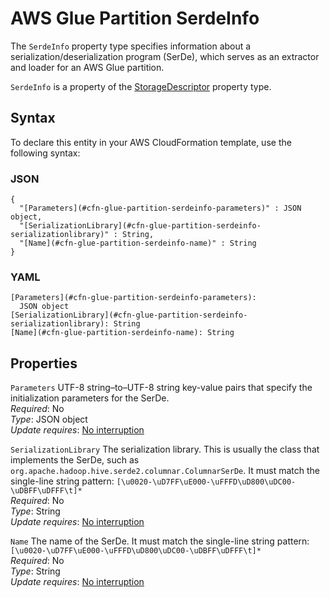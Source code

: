 # AWS Glue Partition SerdeInfo<a name="aws-properties-glue-partition-serdeinfo"></a>

<a name="aws-properties-glue-partition-serdeinfo-description"></a>The `SerdeInfo` property type specifies information about a serialization/deserialization program \(SerDe\), which serves as an extractor and loader for an AWS Glue partition\.

<a name="aws-properties-glue-partition-serdeinfo-inheritance"></a> `SerdeInfo` is a property of the [StorageDescriptor](aws-properties-glue-partition-storagedescriptor.md) property type\.

## Syntax<a name="aws-properties-glue-partition-serdeinfo-syntax"></a>

To declare this entity in your AWS CloudFormation template, use the following syntax:

### JSON<a name="aws-properties-glue-partition-serdeinfo-syntax.json"></a>

```
{
  "[Parameters](#cfn-glue-partition-serdeinfo-parameters)" : JSON object,
  "[SerializationLibrary](#cfn-glue-partition-serdeinfo-serializationlibrary)" : String,
  "[Name](#cfn-glue-partition-serdeinfo-name)" : String
}
```

### YAML<a name="aws-properties-glue-partition-serdeinfo-syntax.yaml"></a>

```
[Parameters](#cfn-glue-partition-serdeinfo-parameters):
  JSON object
[SerializationLibrary](#cfn-glue-partition-serdeinfo-serializationlibrary): String
[Name](#cfn-glue-partition-serdeinfo-name): String
```

## Properties<a name="aws-properties-glue-partition-serdeinfo-properties"></a>

`Parameters`  <a name="cfn-glue-partition-serdeinfo-parameters"></a>
UTF\-8 string–to–UTF\-8 string key\-value pairs that specify the initialization parameters for the SerDe\.  
 *Required*: No  
 *Type*: JSON object  
 *Update requires*: [No interruption](using-cfn-updating-stacks-update-behaviors.md#update-no-interrupt) 

`SerializationLibrary`  <a name="cfn-glue-partition-serdeinfo-serializationlibrary"></a>
The serialization library\. This is usually the class that implements the SerDe, such as `org.apache.hadoop.hive.serde2.columnar.ColumnarSerDe`\. It must match the single\-line string pattern: `[\u0020-\uD7FF\uE000-\uFFFD\uD800\uDC00-\uDBFF\uDFFF\t]*`  
 *Required*: No  
 *Type*: String  
 *Update requires*: [No interruption](using-cfn-updating-stacks-update-behaviors.md#update-no-interrupt) 

`Name`  <a name="cfn-glue-partition-serdeinfo-name"></a>
The name of the SerDe\. It must match the single\-line string pattern: `[\u0020-\uD7FF\uE000-\uFFFD\uD800\uDC00-\uDBFF\uDFFF\t]*`  
 *Required*: No  
 *Type*: String  
 *Update requires*: [No interruption](using-cfn-updating-stacks-update-behaviors.md#update-no-interrupt) 